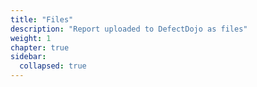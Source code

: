 ```yaml
---
title: "Files"
description: "Report uploaded to DefectDojo as files"
weight: 1
chapter: true
sidebar:
  collapsed: true
---
```


